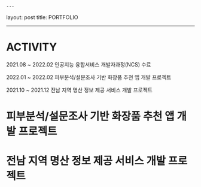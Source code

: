 	---
layout: post
title: PORTFOLIO

---
# ACTIVITY
<p>2021.08 ~ 2022.02     인공지능 융합서비스 개발자과정(NCS) 수료</p>
<p>2022.01 ~ 2022.02     피부분석/설문조사 기반 화장품 추천 앱 개발 프로젝트</p>
<p>2021.10 ~ 2021.12     전남 지역 명산 정보 제공 서비스 개발 프로젝트</p>

# 피부분석/설문조사 기반 화장품 추천 앱 개발 프로젝트

# 전남 지역 명산 정보 제공 서비스 개발 프로젝트

